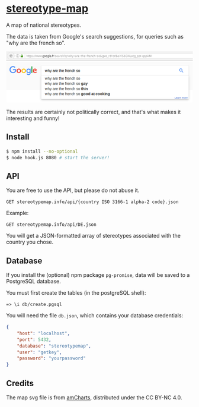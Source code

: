 # [stereotype-map](http://stereotypemap.info/)

A map of national stereotypes.

The data is taken from Google's search suggestions, for queries such as "why are the french so".

![search suggestion example](https://raw.githubusercontent.com/getkey/stereotype-map/master/google_search_suggestions.png)

The results are certainly not politically correct, and that's what makes it interesting and funny!

## Install

```sh
$ npm install --no-optional
$ node hook.js 8080 # start the server!
```

## API

You are free to use the API, but please do not abuse it.

```HTTP
GET stereotypemap.info/api/{country ISO 3166-1 alpha-2 code}.json
```

Example:

```HTTP
GET stereotypemap.info/api/DE.json
```

You will get a JSON-formatted array of stereotypes associated with the country you chose.

## Database

If you install the (optional) npm package `pg-promise`, data will be saved to a PostgreSQL database.

You must first create the tables (in the postgreSQL shell):
```
=> \i db/create.pgsql
```

You will need the file `db.json`, which contains your database credentials:

```JSON
{
	"host": "localhost",
	"port": 5432,
	"database": "stereotypemap",
	"user": "getkey",
	"password": "yourpassword"
}
```

## Credits

The map svg file is from [amCharts](https://www.amcharts.com/svg-maps/?map=world), distributed under the CC BY-NC 4.0.
